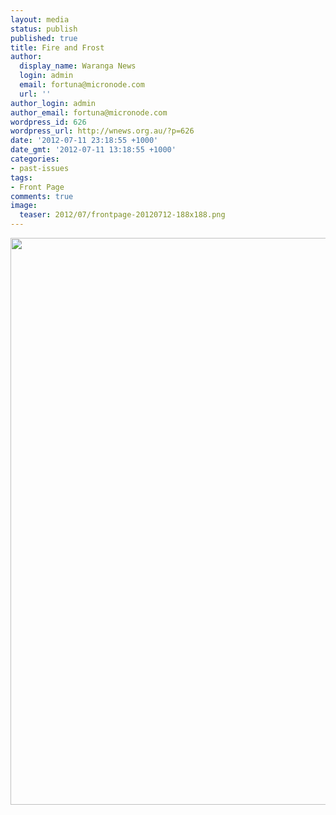 ```yaml
---
layout: media
status: publish
published: true
title: Fire and Frost
author:
  display_name: Waranga News
  login: admin
  email: fortuna@micronode.com
  url: ''
author_login: admin
author_email: fortuna@micronode.com
wordpress_id: 626
wordpress_url: http://wnews.org.au/?p=626
date: '2012-07-11 23:18:55 +1000'
date_gmt: '2012-07-11 13:18:55 +1000'
categories:
- past-issues
tags:
- Front Page
comments: true
image:
  teaser: 2012/07/frontpage-20120712-188x188.png
---
```


<a href="{{ site.url }}/images/2012/07/frontpage-20120712.pdf"><img class="alignnone size-full wp-image-624" title="Front Page - July 12, 2012" src="{{ site.url }}/images/2012/07/frontpage-20120712.png" alt="" width="624" height="907" /></a>
